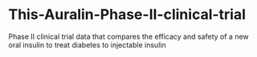 # This-Auralin-Phase-II-clinical-trial
Phase II clinical trial data that compares the efficacy and safety of a new oral insulin to treat diabetes to injectable insulin
